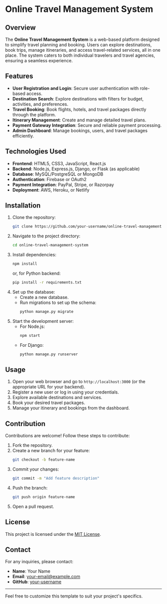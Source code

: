 # Online Travel Management System

## Overview
The **Online Travel Management System** is a web-based platform designed to simplify travel planning and booking. Users can explore destinations, book trips, manage itineraries, and access travel-related services, all in one place. The system caters to both individual travelers and travel agencies, ensuring a seamless experience.

## Features
- **User Registration and Login**: Secure user authentication with role-based access.
- **Destination Search**: Explore destinations with filters for budget, activities, and preferences.
- **Travel Booking**: Book flights, hotels, and travel packages directly through the platform.
- **Itinerary Management**: Create and manage detailed travel plans.
- **Payment Gateway Integration**: Secure and reliable payment processing.
- **Admin Dashboard**: Manage bookings, users, and travel packages efficiently.

## Technologies Used
- **Frontend**: HTML5, CSS3, JavaScript, React.js
- **Backend**: Node.js, Express.js, Django, or Flask (as applicable)
- **Database**: MySQL/PostgreSQL or MongoDB
- **Authentication**: Firebase or OAuth2
- **Payment Integration**: PayPal, Stripe, or Razorpay
- **Deployment**: AWS, Heroku, or Netlify

## Installation
1. Clone the repository:
   ```bash
   git clone https://github.com/your-username/online-travel-management-system.git
   ```
2. Navigate to the project directory:
   ```bash
   cd online-travel-management-system
   ```
3. Install dependencies:
   ```bash
   npm install
   ```
   or, for Python backend:
   ```bash
   pip install -r requirements.txt
   ```
4. Set up the database:
   - Create a new database.
   - Run migrations to set up the schema:
     ```bash
     python manage.py migrate
     ```
5. Start the development server:
   - For Node.js:
     ```bash
     npm start
     ```
   - For Django:
     ```bash
     python manage.py runserver
     ```

## Usage
1. Open your web browser and go to `http://localhost:3000` (or the appropriate URL for your backend).
2. Register a new user or log in using your credentials.
3. Explore available destinations and services.
4. Book your desired travel packages.
5. Manage your itinerary and bookings from the dashboard.


## Contribution
Contributions are welcome! Follow these steps to contribute:
1. Fork the repository.
2. Create a new branch for your feature:
   ```bash
   git checkout -b feature-name
   ```
3. Commit your changes:
   ```bash
   git commit -m "Add feature description"
   ```
4. Push the branch:
   ```bash
   git push origin feature-name
   ```
5. Open a pull request.

## License
This project is licensed under the [MIT License](LICENSE).

## Contact
For any inquiries, please contact:
- **Name**: Your Name
- **Email**: your-email@example.com
- **GitHub**: [your-username](https://github.com/your-username)

---

Feel free to customize this template to suit your project's specifics.
